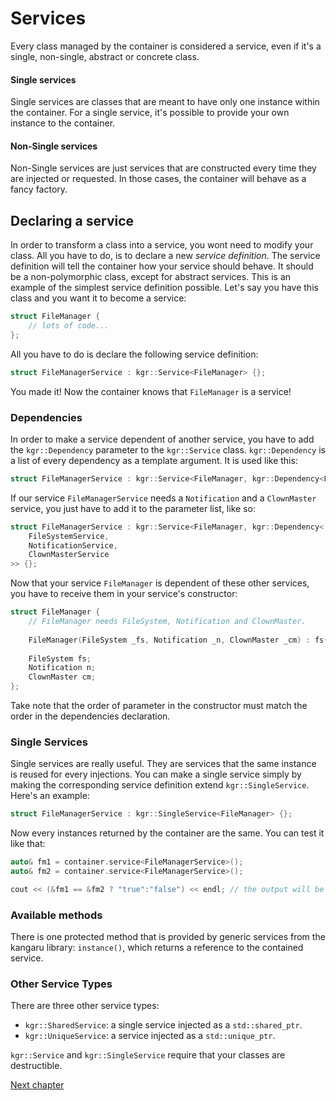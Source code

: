 Services
========

Every class managed by the container is considered a service, even if it's a single, non-single, abstract or concrete class.

#### Single services
Single services are classes that are meant to have only one instance within the container. For a single service, it's possible to provide your own instance to the container.

#### Non-Single services
Non-Single services are just services that are constructed every time they are injected or requested.
In those cases, the container will behave as a fancy factory.

## Declaring a service
In order to transform a class into a service, you wont need to modify your class. All you have to do, is to declare a new _service definition_.
The service definition will tell the container how your service should behave. It should be a non-polymorphic class, except for abstract services.
This is an example of the simplest service definition possible.
Let's say you have this class and you want it to become a service:

```c++
struct FileManager {
    // lots of code...
};
```

All you have to do is declare the following service definition:

```c++
struct FileManagerService : kgr::Service<FileManager> {};
```

You made it! Now the container knows that `FileManager` is a service!

### Dependencies

In order to make a service dependent of another service, you have to add the `kgr::Dependency` parameter to the `kgr::Service` class.
`kgr::Dependency` is a list of every dependency as a template argument. It is used like this:

```c++
struct FileManagerService : kgr::Service<FileManager, kgr::Dependency<FileSystemService>> {};
```

If our service `FileManagerService` needs a `Notification` and a `ClownMaster` service, you just have to add it to the parameter list, like so:

```c++
struct FileManagerService : kgr::Service<FileManager, kgr::Dependency<
    FileSystemService,
    NotificationService,
    ClownMasterService
>> {};
```

Now that your service `FileManager` is dependent of these other services, you have to receive them in your service's constructor:

```c++
struct FileManager {
    // FileManager needs FileSystem, Notification and ClownMaster.
    
    FileManager(FileSystem _fs, Notification _n, ClownMaster _cm) : fs{_fs}, n{_n}, cm{_cm} {}
    
    FileSystem fs;
    Notification n;
    ClownMaster cm;
};
```

Take note that the order of parameter in the constructor must match the order in the dependencies declaration.

### Single Services

Single services are really useful. They are services that the same instance is reused for every injections.
You can make a single service simply by making the corresponding service definition extend `kgr::SingleService`. Here's an example:

```c++
struct FileManagerService : kgr::SingleService<FileManager> {};
```

Now every instances returned by the container are the same. You can test it like that:

```c++
auto& fm1 = container.service<FileManagerService>();
auto& fm2 = container.service<FileManagerService>();

cout << (&fm1 == &fm2 ? "true":"false") << endl; // the output will be "true"
```

### Available methods

There is one protected method that is provided by generic services from the kangaru library: `instance()`, which returns a reference to the contained service.

### Other Service Types

There are three other service types:
 * `kgr::SharedService`: a single service injected as a `std::shared_ptr`.
 * `kgr::UniqueService`: a service injected as a `std::unique_ptr`.

`kgr::Service` and `kgr::SingleService` require that your classes are destructible.
 
[Next chapter](section2_container.md)
